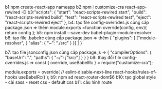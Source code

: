 b1:npm create-react-app nameapp
b2:npm i customize-cra react-app-rewired -D
b3:"scripts": {
    "start": "react-scripts-rewired start",
    "build": "react-scripts-rewired build",
    "test": "react-scripts-rewired test",
    "eject": "react-scripts-rewired eject"
  },
 b4: tạo file config-overrides.js cùng cấp package.json => thêm
     module.exports =function override(config, env){
    return config
};
b5: npm install --save-dev babel-plugin-module-resolver
b6: tạo file .babelrc cùng cấp package.json => thêm 
{
    "plugins": [
      ["module-resolver", {
        "alias": {
          "~": "./src"
        }
      }]
    ]
  }
  
  b7: tạo file jsonconfig.json cùng cấp package.js => 
  {
    "compilerOptions": {
      "baseUrl": ".",
      "paths": {
        "~/*": ["src/*"]
      }
    }
  }
  b8: thay đổi file config-overrides.js => const { override, useBabelRc } = require("customize-cra");

  module.exports = override(
    // eslint-disable-next-line react-hooks/rules-of-hooks
    useBabelRc()
  );
  b9: npm ad react-router-dom$6
  b10: tạo global style - cài sass - reset css - default css
  b11: cấu hình route
 
